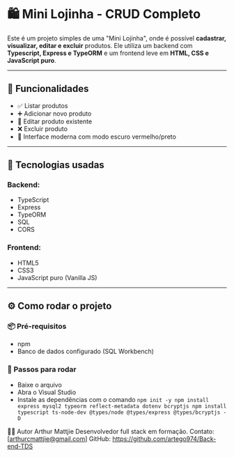 # 🛍️ Mini Lojinha - CRUD Completo

Este é um projeto simples de uma "Mini Lojinha", onde é possível **cadastrar, visualizar, editar e excluir** produtos. Ele utiliza um backend com **Typescript, Express e TypeORM** e um frontend leve em **HTML, CSS e JavaScript puro**.

---

## 🚀 Funcionalidades

- ✅ Listar produtos
- ➕ Adicionar novo produto
- 📝 Editar produto existente
- ❌ Excluir produto
- 🎨 Interface moderna com modo escuro vermelho/preto

---

## 🧰 Tecnologias usadas

### Backend:
- TypeScript
- Express
- TypeORM
- SQL
- CORS

### Frontend:
- HTML5
- CSS3 
- JavaScript puro (Vanilla JS)

---



## ⚙️ Como rodar o projeto

### 📦 Pré-requisitos

- npm 
- Banco de dados configurado (SQL Workbench)

### 🧪 Passos para rodar
 - Baixe o arquivo 
 - Abra o Visual Studio
 - Instale as dependências com o comando
   `npm init -y
    npm install express mysql2 typeorm reflect-metadata dotenv bcryptjs
    npm install typescript ts-node-dev @types/node @types/express @types/bcryptjs -D`


🧑‍💻 Autor
Arthur Mattjie
Desenvolvedor full stack em formação.
Contato: [arthurcmattjie@gmail.com]
GitHub: https://github.com/artego974/Back-end-TDS